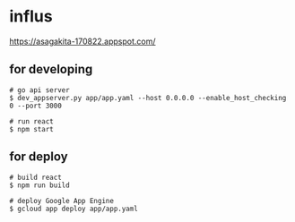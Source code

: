 # influs
https://asagakita-170822.appspot.com/

## for developing

```
# go api server
$ dev_appserver.py app/app.yaml --host 0.0.0.0 --enable_host_checking 0 --port 3000

# run react
$ npm start
```

## for deploy

```
# build react
$ npm run build

# deploy Google App Engine
$ gcloud app deploy app/app.yaml
```

